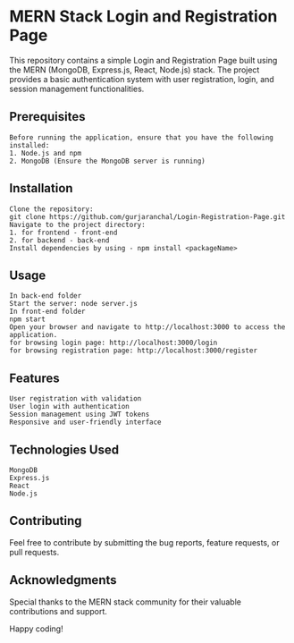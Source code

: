 # MERN Stack Login and Registration Page
This repository contains a simple Login and Registration Page built using the MERN (MongoDB, Express.js, React, Node.js) stack. 
The project provides a basic authentication system with user registration, login, and session management functionalities.

## Prerequisites
```
Before running the application, ensure that you have the following installed:
1. Node.js and npm
2. MongoDB (Ensure the MongoDB server is running)
```

## Installation
```
Clone the repository:
git clone https://github.com/gurjaranchal/Login-Registration-Page.git
Navigate to the project directory:
1. for frontend - front-end
2. for backend - back-end
Install dependencies by using - npm install <packageName>
```

## Usage
```
In back-end folder
Start the server: node server.js
In front-end folder
npm start
Open your browser and navigate to http://localhost:3000 to access the application.
for browsing login page: http://localhost:3000/login
for browsing registration page: http://localhost:3000/register
```

## Features
```
User registration with validation
User login with authentication
Session management using JWT tokens
Responsive and user-friendly interface
```

## Technologies Used
```
MongoDB
Express.js
React
Node.js
```

## Contributing
Feel free to contribute by submitting the bug reports, feature requests, or pull requests.


## Acknowledgments
Special thanks to the MERN stack community for their valuable contributions and support.

Happy coding!
